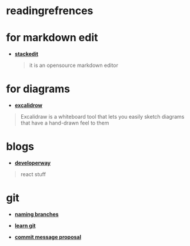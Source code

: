 # readingrefrences

# for markdown edit

- [**stackedit**](https://stackedit.io/app#)

  > it is an opensource markdown editor

# for diagrams

- [**excalidrow**](https://excalidraw.com/)

> Excalidraw is a whiteboard tool that lets you easily sketch diagrams that have a hand-drawn feel to them

# blogs

- [**developerway**](https://www.developerway.com/)

> react stuff

# git

- [**naming branches**](https://tilburgsciencehub.com/topics/automation/version-control/advanced-git/naming-git-branches/)

- [**learn git**](https://www.atlassian.com/git/tutorials)

- [**commit message proposal**](https://gist.github.com/abravalheri/34aeb7b18d61392251a2)
